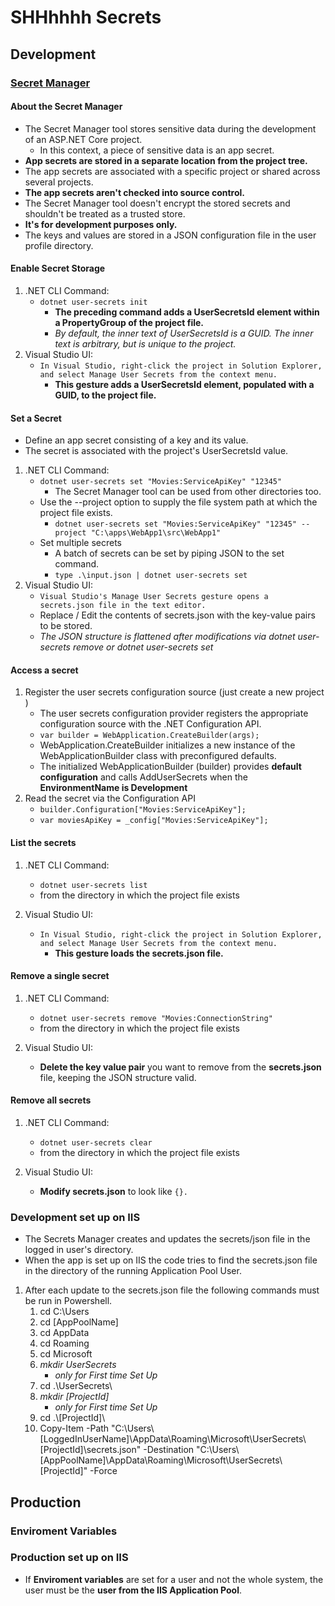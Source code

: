 # SHHhhhh Secrets  

## Development  

### [Secret Manager](https://learn.microsoft.com/en-us/aspnet/core/security/app-secrets?view=aspnetcore-8.0&tabs=windows)

#### About the Secret Manager  

- The Secret Manager tool stores sensitive data during the development of an ASP.NET Core project.  
  - In this context, a piece of sensitive data is an app secret.  
- __App secrets are stored in a separate location from the project tree.__  
- The app secrets are associated with a specific project or shared across several projects.  
- __The app secrets aren't checked into source control.__  
- The Secret Manager tool doesn't encrypt the stored secrets and shouldn't be treated as a trusted store.  
- __It's for development purposes only.__  
- The keys and values are stored in a JSON configuration file in the user profile directory.  

#### Enable Secret Storage

1. .NET CLI Command:  
    - ```dotnet user-secrets init```  
      - __The preceding command adds a UserSecretsId element within a PropertyGroup of the project file.__  
      - _By default, the inner text of UserSecretsId is a GUID. The inner text is arbitrary, but is unique to the project._  
2. Visual Studio UI:  
    - ```In Visual Studio, right-click the project in Solution Explorer, and select Manage User Secrets from the context menu.```  
      - __This gesture adds a UserSecretsId element, populated with a GUID, to the project file.__  

#### Set a Secret  

- Define an app secret consisting of a key and its value.  
- The secret is associated with the project's UserSecretsId value.

1. .NET CLI Command:  
    - ```dotnet user-secrets set "Movies:ServiceApiKey" "12345"```  
        - The Secret Manager tool can be used from other directories too.  
    - Use the --project option to supply the file system path at which the project file exists.  
        - ```dotnet user-secrets set "Movies:ServiceApiKey" "12345" --project "C:\apps\WebApp1\src\WebApp1"```  
    - Set multiple secrets
        - A batch of secrets can be set by piping JSON to the set command.  
        - ```type .\input.json | dotnet user-secrets set```  
2. Visual Studio UI:  
    - ```Visual Studio's Manage User Secrets gesture opens a secrets.json file in the text editor.```  
    - Replace / Edit the contents of secrets.json with the key-value pairs to be stored.  
    - _The JSON structure is flattened after modifications via dotnet user-secrets remove or dotnet user-secrets set_  

#### Access a secret

1. Register the user secrets configuration source (just create a new project )  
    - The user secrets configuration provider registers the appropriate configuration source with the .NET Configuration API.
    - ```var builder = WebApplication.CreateBuilder(args);```  
    - WebApplication.CreateBuilder initializes a new instance of the WebApplicationBuilder class with preconfigured defaults.  
    - The initialized WebApplicationBuilder (builder) provides __default configuration__ and calls AddUserSecrets when the __EnvironmentName is Development__  
2. Read the secret via the Configuration API  
    - ```builder.Configuration["Movies:ServiceApiKey"];```  
    - ```var moviesApiKey = _config["Movies:ServiceApiKey"];```  

#### List the secrets

1. .NET CLI Command:  
    - ```dotnet user-secrets list```  
    - from the directory in which the project file exists  

2. Visual Studio UI:  
    - ```In Visual Studio, right-click the project in Solution Explorer, and select Manage User Secrets from the context menu.```  
      - __This gesture loads the secrets.json file.__  

#### Remove a single secret  

1. .NET CLI Command:  
    - ```dotnet user-secrets remove "Movies:ConnectionString"```  
    - from the directory in which the project file exists  

2. Visual Studio UI:  
    - __Delete the key value pair__ you want to remove from the __secrets.json__ file, keeping the JSON structure valid.  

#### Remove all secrets  

1. .NET CLI Command:  
    - ```dotnet user-secrets clear```  
    - from the directory in which the project file exists  

2. Visual Studio UI:  
    - __Modify secrets.json__ to look like ```{}.```  

### Development set up on IIS  

- The Secrets Manager creates and updates the secrets/json file in the logged in user's directory.  
- When the app is set up on IIS the code tries to find the secrets.json file in the directory of the running Application Pool User.  

1. After each update to the secrets.json file the following commands must be run in Powershell.
    1. cd C:\Users  
    2. cd [AppPoolName]  
    3. cd AppData  
    4. cd Roaming  
    5. cd Microsoft  
    6. _mkdir UserSecrets_  
        - _only for First time Set Up_  
    7. cd .\UserSecrets\  
    8. _mkdir [ProjectId]_  
        - _only for First time Set Up_  
    9. cd .\\[ProjectId]\  
    10. Copy-Item -Path "C:\Users\\[LoggedInUserName]\AppData\Roaming\Microsoft\UserSecrets\\[ProjectId]\secrets.json" -Destination "C:\Users\\[AppPoolName]\AppData\Roaming\Microsoft\UserSecrets\\[ProjectId]" -Force

## Production  

### Enviroment Variables  

### Production set up on IIS  

- If __Enviroment variables__ are set for a user and not the whole system, the user must be the __user from the IIS Application Pool__.

